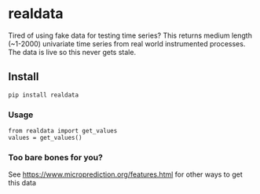 # realdata

Tired of using fake data for testing time series? This returns medium length (~1-2000) univariate time series from real world instrumented processes. The data is live so this never gets stale. 

## Install

    pip install realdata
    
### Usage 

    from realdata import get_values
    values = get_values()
    
### Too bare bones for you? 

See https://www.microprediction.org/features.html for other ways to get this data
